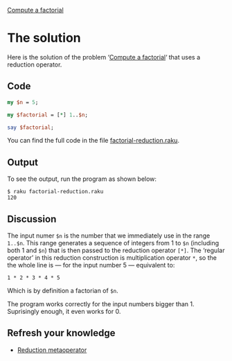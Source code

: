 [Compute a factorial](../)

# The solution

Here is the solution of the problem ‘[Compute a factorial](../)‘ that uses a reduction operator.

## Code

```perl
my $n = 5;

my $factorial = [*] 1..$n;

say $factorial;
```

You can find the full code in the file [factorial-reduction.raku](https://github.com/ash/raku-course/blob/master/problems/factorial-metaoperator/solution/factorial-reduction.raku).

## Output

To see the output, run the program as shown below:

    $ raku factorial-reduction.raku
    120

## Discussion

The input numer `$n` is the number that we immediately use in the range `1..$n`. This range generates a sequence of integers from 1 to `$n` (including both 1 and `$n`) that is then passed to the reduction operator `[*]`. The ‘regular operator’ in this reduction construction is multiplication operator `*`, so the the whole line is — for the input number 5 — equivalent to:

    1 * 2 * 3 * 4 * 5

Which is by definition a factorian of `$n`.

The program works correctly for the input numbers bigger than 1. Suprisingly enough, it even works for 0.

## Refresh your knowledge

* [Reduction metaoperator](/raku-course/metaoperators/reduction-metaoperators)

